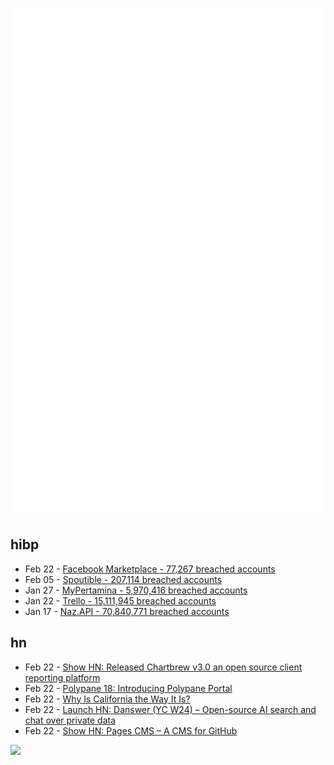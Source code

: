 ![Metrics](https://raw.githubusercontent.com/phixion/phixion/master/metrics.svg)

## hibp

<!--
for https://github.com/phixion/phixion/blob/main/.github/workflows/feeds.yml
-->
<!--START_SECTION:haveibeenpwnd-->
- Feb 22 - [Facebook Marketplace - 77,267 breached accounts](https://haveibeenpwned.com/PwnedWebsites#FacebookMarketplace)
- Feb 05 - [Spoutible - 207,114 breached accounts](https://haveibeenpwned.com/PwnedWebsites#Spoutible)
- Jan 27 - [MyPertamina - 5,970,416 breached accounts](https://haveibeenpwned.com/PwnedWebsites#MyPertamina)
- Jan 22 - [Trello - 15,111,945 breached accounts](https://haveibeenpwned.com/PwnedWebsites#Trello)
- Jan 17 - [Naz.API - 70,840,771 breached accounts](https://haveibeenpwned.com/PwnedWebsites#NazApi)
<!--END_SECTION:haveibeenpwnd-->

## hn

<!--
for https://github.com/phixion/phixion/blob/main/.github/workflows/feeds.yml
-->
<!--START_SECTION:hn-->
- Feb 22 - [Show HN: Released Chartbrew v3.0 an open source client reporting platform](https://github.com/chartbrew/chartbrew/releases/tag/v3.0.0)
- Feb 22 - [Polypane 18: Introducing Polypane Portal](https://polypane.app/blog/polypane-18-introducing-polypane-portal/)
- Feb 22 - [Why Is California the Way It Is?](https://unchartedterritories.tomaspueyo.com/p/why-is-california-the-way-it-is)
- Feb 22 - [Launch HN: Danswer (YC W24) – Open-source AI search and chat over private data](https://news.ycombinator.com/item?id=39467413)
- Feb 22 - [Show HN: Pages CMS – A CMS for GitHub](https://pagescms.org)
<!--END_SECTION:hn-->

<!--
for https://yhype.me
-->
![](https://hit.yhype.me/github/profile?user_id=13013670)
